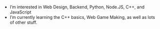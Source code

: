 - I’m interested in Web Design, Backend, Python, Node.JS, C++, and JavaScript
- I’m currently learning the C++ basics, Web Game Making, as well as lots of other stuff.
